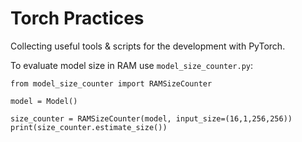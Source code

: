 # Torch Practices
Collecting useful tools &amp; scripts for the development with PyTorch.

To evaluate model size in RAM use `model_size_counter.py`:

```
from model_size_counter import RAMSizeCounter

model = Model()

size_counter = RAMSizeCounter(model, input_size=(16,1,256,256))
print(size_counter.estimate_size())
```
